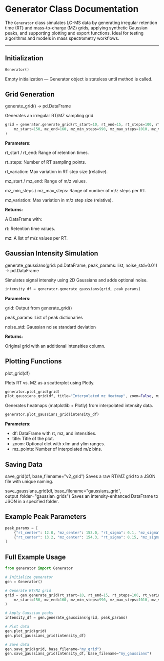 # Generator Class Documentation

The `Generator` class simulates LC-MS data by generating irregular retention time (RT) and mass-to-charge (MZ) grids, applying synthetic Gaussian peaks, and supporting plotting and export functions. Ideal for testing algorithms and models in mass spectrometry workflows.

---

## Initialization

```python
Generator()

```

Empty initialization — Generator object is stateless until method is called.

## Grid Generation

generate_grid() -> pd.DataFrame

Generates an irregular RT/MZ sampling grid.

```python
grid = generator.generate_grid(rt_start=10, rt_end=15, rt_steps=100, rt_variation=0.1,
    mz_start=150, mz_end=160, mz_min_steps=990, mz_max_steps=1010, mz_variation=0.1
)
```

**Parameters**:

rt_start / rt_end: Range of retention times.

rt_steps: Number of RT sampling points.

rt_variation: Max variation in RT step size (relative).

mz_start / mz_end: Range of m/z values.

mz_min_steps / mz_max_steps: Range of number of m/z steps per RT.

mz_variation: Max variation in m/z step size (relative).

**Returns:**

A DataFrame with:

rt: Retention time values.

mz: A list of m/z values per RT.

## Gaussian Intensity Simulation

generate_gaussians(grid: pd.DataFrame, peak_params: list, noise_std=0.01) -> pd.DataFrame

Simulates signal intensity using 2D Gaussians and adds optional noise.

```python
intensity_df = generator.generate_gaussians(grid, peak_params)
```

**Parameters:**

grid: Output from generate_grid()

peak_params: List of peak dictionaries

noise_std: Gaussian noise standard deviation

**Returns:**

Original grid with an additional intensities column.

## Plotting Functions

plot_grid(df)

Plots RT vs. MZ as a scatterplot using Plotly.

```python
generator.plot_grid(grid)
plot_gaussians_grid(df, title="Interpolated mz Heatmap", zoom=False, mz_points=1000)
```
Generates heatmaps (matplotlib + Plotly) from interpolated intensity data.

```python
generator.plot_gaussians_grid(intensity_df)
```

**Parameters**:

- df: DataFrame with rt, mz, and intensities.
- title: Title of the plot.
- zoom: Optional dict with xlim and ylim ranges.
- mz_points: Number of interpolated m/z bins.

## Saving Data
save_grid(df, base_filename="v2_grid")
Saves a raw RT/MZ grid to a JSON file with unique naming.

save_gaussians_grid(df, base_filename="gaussians_grid", output_folder="gaussian_grids")
Saves an intensity-enhanced DataFrame to JSON in a specified folder.

## Example Peak Parameters

```python
peak_params = [
    {"rt_center": 12.0, "mz_center": 153.0, "rt_sigma": 0.1, "mz_sigma": 0.02, "amplitude": 20000},
    {"rt_center": 13.2, "mz_center": 154.3, "rt_sigma": 0.15, "mz_sigma": 0.03, "amplitude": 15000}
]
```

## Full Example Usage

```python
from generator import Generator

# Initialize generator
gen = Generator()

# Generate RT/MZ grid
grid = gen.generate_grid(rt_start=10, rt_end=15, rt_steps=100, rt_variation=0.1,
    mz_start=150, mz_end=160, mz_min_steps=990, mz_max_steps=1010, mz_variation=0.1
)

# Apply Gaussian peaks
intensity_df = gen.generate_gaussians(grid, peak_params)

# Plot data
gen.plot_grid(grid)
gen.plot_gaussians_grid(intensity_df)

# Save data
gen.save_grid(grid, base_filename="my_grid")
gen.save_gaussians_grid(intensity_df, base_filename="my_gaussians")

```